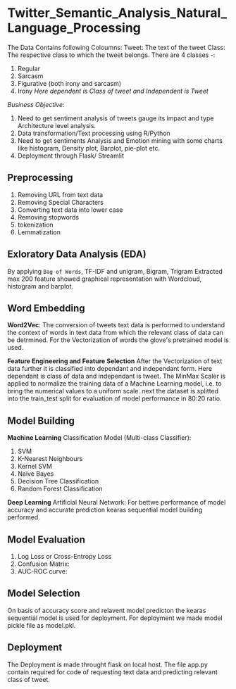 # **Twitter_Semantic_Analysis_Natural_Language_Processing**

The Data Contains following Coloumns:
Tweet: The text of the tweet
Class: The respective class to which the tweet belongs. There are 4 classes -:

1. Regular
2. Sarcasm
3. Figurative (both irony and sarcasm)
4. Irony
*Here dependent is Class of tweet and Independent is Tweet*

*Business Objective:*

1. Need to get sentiment analysis of tweets gauge its impact and type Architecture level analysis.
2. Data transformation/Text processing using R/Python
3. Need to get sentiments Analysis and Emotion mining with some charts like histogram, Density plot, Barplot, pie-plot etc.
4. Deployment through Flask/ Streamlit

## Preprocessing

1. Removing URL from text data
2. Removing Special Characters
3. Converting text data into lower case
4. Removing stopwords
5. tokenization
6. Lemmatization

## **Exloratory Data Analysis (EDA)**

By applying `Bag of Words`, TF-IDF and unigram, Bigram, Trigram Extracted max 200 feature showed graphical representation with Wordcloud, histogram and barplot.

## **Word Embedding**
**Word2Vec**: The conversion of tweets text data is performed to understand the context of words
in text data from which the relevant class of data can be detrmined. 
For the Vectorization of words the glove's pretrained model is used.

**Feature Engineering and Feature Selection**
After the Vectorization of text data further it is classified into dependant and independant form.
Here dependant is class of data and independant is tweet. The MinMax Scaler is applied to normalize
the training data of a Machine Learning model, i.e. to bring the numerical values to a uniform scale.
next the dataset is splitted into the train_test split for evaluation of model performance in 80:20 ratio.


## **Model Building**
**Machine Learning**
Classification Model (Multi-class Classifier):
1. SVM
2. K-Nearest Neighbours
3. Kernel SVM
4. Naïve Bayes
5. Decision Tree Classification
6. Random Forest Classification

**Deep Learning** 
Artificial Neural Network: For bettwe performance of model accuracy and accurate prediction kearas sequential model building performed.

## **Model Evaluation**

1. Log Loss or Cross-Entropy Loss
2. Confusion Matrix:
3. AUC-ROC curve:

## **Model Selection**
On basis of accuracy score and relavent model predicton the kearas sequential model is used for deployment.
For deployment we made model pickle file as model.pkl. 

## **Deployment**
The Deployment is made throught flask on local host. The file app.py contain required for code of requesting text data and predicting
relevant class of tweet.
